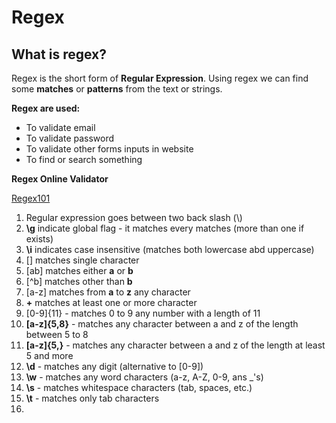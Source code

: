 # Regex

## What is regex?

Regex is the short form of **Regular Expression**. Using regex we can find some **matches** or **patterns** from the text or strings.

**Regex are used:**
- To validate email
- To validate password
- To validate other forms inputs in website
- To find or search something

**Regex Online Validator**

[Regex101](https://www.regex101.com)

1. Regular expression goes between two back slash (\\)
2. **\g** indicate global flag - it matches every matches (more than one if exists)
3. **\i** indicates case insensitive (matches both lowercase abd uppercase)
4. [] matches single character
5. [ab] matches either **a** or **b**
6. [^b] matches other than **b**
7. [a-z] matches from **a** to **z** any character 
8. **+** matches at least one or more character
9. [0-9]{11} - matches 0 to 9 any number with a length of 11
10. **[a-z]{5,8}** - matches any character between a and z of the length between 5 to 8
11. **[a-z]{5,}** - matches any character between a and z of the length at least 5 and more
12. **\d** - matches any digit (alternative to [0-9])
13. **\w** - matches any word characters (a-z, A-Z, 0-9, ans _'s)
14. **\s** - matches whitespace characters (tab, spaces, etc.)
15. **\t** - matches only tab characters
16. 


